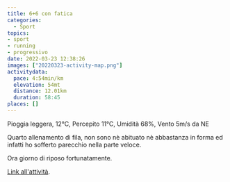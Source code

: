 ```yaml
---
title: 6+6 con fatica
categories: 
  - Sport
topics: 
- sport
- running
- progressivo
date: 2022-03-23 12:38:26
images: ["20220323-activity-map.png"]
activitydata:
  pace: 4:54min/km
  elevation: 54mt
  distance: 12.01km
  duration: 58:45
places: []
---
```


Pioggia leggera, 12°C, Percepito 11°C, Umidità 68%, Vento 5m/s da NE

<!--more-->

Quarto allenamento di fila, non sono nè abituato nè abbastanza in forma ed infatti ho sofferto parecchio nella parte veloce.

Ora giorno di riposo fortunatamente.

<!-- {{< figure src="20220323-activity-map.png" title="map" >}} -->

[Link all'attività](https://strava.com/activities/6869474392).
